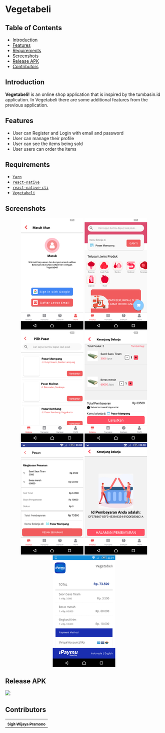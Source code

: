<h1 align="left">Vegetabeli</h1>


## Table of Contents

- [Introduction](#introduction)
- [Features](#features)
- [Requirements](#requirements)
- [Screenshots](#screenshots)
- [Release APK](#release-apk)
- [Contributors](#contributors)

## Introduction
<b>Vegetabeli!</b> is an online shop application that is inspired by the tumbasin.id application. In Vegetabeli there are some additional features from the previous application.

## Features
* User can Register and Login with email and password
* User can manage their profile
* User can see the items being sold
* User users can order the items

## Requirements
* [`Yarn`](https://yarnpkg.com/)
* [`react-native`](https://facebook.github.io/react-native/docs/getting-started)
* [`react-native-cli`](https://facebook.github.io/react-native/docs/getting-started)
* [`Vegetabeli`](https://github.com/massgt/RNvegetabeli)


## Screenshots
<div align="center">
    <img width="200" src="./Screenshots/1.png">
    <img width="200" src="./Screenshots/2.png">
    <img width="200" src="./Screenshots/3.png">
    <img width="200" src="./Screenshots/4.png">
    <img width="200" src="./Screenshots/5.png">
    <img width="200" src="./Screenshots/6.png">
    <img width="200" src="./Screenshots/7.png">
</div>

## Release APK
<a href="http://bit.ly/vegetabeliap">
  <img src="https://img.shields.io/badge/Download%20on%20the-Google%20Drive-blue.svg?style=popout&logo=google-drive"/>
</a>

## Contributors
<center>
  <table>
    <tr>
      <td align="center">
        <a href="https://github.com/massgt">
          <sub><b>Sigit Wijaya Pramono</b></sub>
        </a>
      </td>
    </tr>
  </table>
</center>